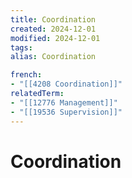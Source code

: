 ```yaml
---
title: Coordination
created: 2024-12-01
modified: 2024-12-01
tags: 
alias: Coordination

french:
- "[[4208 Coordination]]"
relatedTerm:
- "[[12776 Management]]"
- "[[19536 Supervision]]"
---
```

# Coordination
